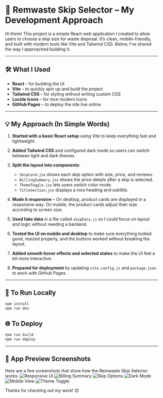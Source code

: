 # 🧱 Remwaste Skip Selector – My Development Approach

Hi there! This project is a simple React web application I created to allow users to choose a skip size for waste disposal. It’s clean, mobile-friendly, and built with modern tools like Vite and Tailwind CSS. Below, I’ve shared the way I approached building it.

---

## 🛠️ What I Used

- **React** – for building the UI
- **Vite** – to quickly spin up and build the project
- **Tailwind CSS** – for styling without writing custom CSS
- **Lucide Icons** – for nice modern icons
- **GitHub Pages** – to deploy the site live online

---

## 💡 My Approach (In Simple Words)

1. **Started with a basic React setup** using Vite to keep everything fast and lightweight.

2. **Added Tailwind CSS** and configured dark mode so users can switch between light and dark themes.

3. **Split the layout into components**:

   - `SkipCard.jsx` shows each skip option with size, price, and reviews.
   - `BillingSummary.jsx` shows the price details after a skip is selected.
   - `ThemeToggle.jsx` lets users switch color mode.
   - `TitleSection.jsx` displays a nice heading and subtitle.

4. **Made it responsive** – On desktop, product cards are displayed in a responsive way. On mobile, the product cards adjust their size according to screen size.

5. **Used fake data** in a file called `skipData.js` so I could focus on layout and logic without needing a backend.

6. **Tested the UI on mobile and desktop** to make sure everything looked good, resized properly, and the buttons worked without breaking the layout.

7. **Added smooth hover effects and selected states** to make the UI feel a bit more interactive.

8. **Prepared for deployment** by updating `vite.config.js` and `package.json` to work with GitHub Pages.

---

## 🚀 To Run Locally

```bash
npm install
npm run dev
```

## 🌐 To Deploy

```bash
npm run build
npm run deploy
```

---

## 🧩 App Preview Screenshots

Here are a few screenshots that show how the Remwaste Skip Selector works:
![Responsive UI](https://github.com/user-attachments/assets/b0291b72-7363-42c3-a021-e0fbb80b1be5)
![Billing Summary](https://github.com/user-attachments/assets/5c896684-c0fb-410e-a46b-a3d1a0175a82)
![Skip Options](https://github.com/user-attachments/assets/e4df69ca-ac05-47f5-8c15-fd4f457c12d6)
![Dark Mode](https://github.com/user-attachments/assets/a862bc0c-1515-4a45-ae41-d073abe77e85)
![Mobile View](https://github.com/user-attachments/assets/0dd189fd-4c42-4900-93cd-d845e49dd18d)
![Theme Toggle](https://github.com/user-attachments/assets/6dbd3b04-b6bd-4d78-a7c0-d666f8f6d43a)

Thanks for checking out my work! 😊
